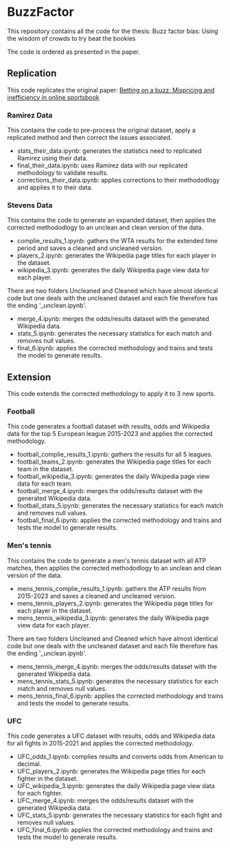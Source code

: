 # BuzzFactor
This repository contains all the code for the thesis: Buzz factor bias: Using the wisdom of crowds to try beat the bookies

The code is ordered as presented in the paper.
## Replication
This code replicates the original paper: [Betting on a buzz: Mispricing and inefficiency in online sportsbook](https://www.sciencedirect.com/science/article/pii/S0169207022001091)
### Ramirez Data
This contains the code to pre-process the original dataset, apply a replicated method and then correct the issues associated.
- stats_their_data.ipynb: generates the statistics need to replicated Ramirez using their data.
- final_their_data.ipynb: uses Ramirez data with our replicated methodology to validate results.
- corrections_their_data.ipynb: applies corrections to their methododlogy and applies it to their data.
### Stevens Data
This contains the code to generate an expanded dataset, then applies the corrected methododlogy to an unclean and clean version of the data.
- complie_results_1.ipynb: gathers the WTA results for the extended time period and saves a cleaned and uncleaned version.
- players_2.ipynb: generates the Wikipedia page titles for each player in the dataset.
- wikipedia_3.ipynb: generates the daily Wikipedia page view data for each player.

There are two folders Uncleaned and Cleaned which have almost identical code but one deals with the uncleaned dataset and each file therefore has the ending '_unclean.ipynb'.
- merge_4.ipynb: merges the odds/results dataset with the generated Wikipedia data.
- stats_5.ipynb: generates the necessary statistics for each match and removes null values.
- final_6.ipynb: applies the corrected methodology and trains and tests the model to generate results.
## Extension
This code extends the corrected methodology to apply it to 3 new sports.
### Football
This code generates a football dataset with results, odds and Wikipedia data for the top 5 European league 2015-2023 and applies the corrected methodology. 
- football_complie_results_1.ipynb: gathers the results for all 5 leagues.
- football_teams_2.ipynb: generates the Wikipedia page titles for each team in the dataset.
- football_wikipedia_3.ipynb: generates the daily Wikipedia page view data for each team.
- football_merge_4.ipynb: merges the odds/results dataset with the generated Wikipedia data.
- football_stats_5.ipynb: generates the necessary statistics for each match and removes null values.
- football_final_6.ipynb: applies the corrected methodology and trains and tests the model to generate results.
### Men's tennis
This contains the code to generate a men's tennis dataset with all ATP matches, then applies the corrected methododlogy to an unclean and clean version of the data.
- mens_tennis_complie_results_1.ipynb: gathers the ATP results from 2015-2023 and saves a cleaned and uncleaned version.
- mens_tennis_players_2.ipynb: generates the Wikipedia page titles for each player in the dataset.
- mens_tennis_wikipedia_3.ipynb: generates the daily Wikipedia page view data for each player.

There are two folders Uncleaned and Cleaned which have almost identical code but one deals with the uncleaned dataset and each file therefore has the ending '_unclean.ipynb'.
- mens_tennis_merge_4.ipynb: merges the odds/results dataset with the generated Wikipedia data.
- mens_tennis_stats_5.ipynb: generates the necessary statistics for each match and removes null values.
- mens_tennis_final_6.ipynb: applies the corrected methodology and trains and tests the model to generate results.
### UFC
This code generates a UFC dataset with results, odds and Wikipedia data for all fights in 2015-2021 and applies the corrected methodology. 
- UFC_odds_1.ipynb: complies results and converts odds from American to decimal.
- UFC_players_2.ipynb: generates the Wikipedia page titles for each fighter in the dataset.
- UFC_wikipedia_3.ipynb: generates the daily Wikipedia page view data for each fighter.
- UFC_merge_4.ipynb: merges the odds/results dataset with the generated Wikipedia data.
- UFC_stats_5.ipynb: generates the necessary statistics for each fight and removes null values.
- UFC_final_6.ipynb: applies the corrected methodology and trains and tests the model to generate results.
